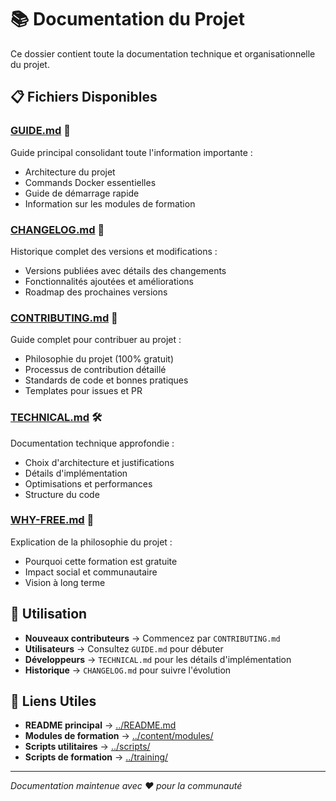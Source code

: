# 📚 Documentation du Projet

Ce dossier contient toute la documentation technique et organisationnelle du projet.

## 📋 Fichiers Disponibles

### **[GUIDE.md](GUIDE.md)** 📖

Guide principal consolidant toute l'information importante :

-   Architecture du projet
-   Commands Docker essentielles
-   Guide de démarrage rapide
-   Information sur les modules de formation

### **[CHANGELOG.md](CHANGELOG.md)** 📅

Historique complet des versions et modifications :

-   Versions publiées avec détails des changements
-   Fonctionnalités ajoutées et améliorations
-   Roadmap des prochaines versions

### **[CONTRIBUTING.md](CONTRIBUTING.md)** 🤝

Guide complet pour contribuer au projet :

-   Philosophie du projet (100% gratuit)
-   Processus de contribution détaillé
-   Standards de code et bonnes pratiques
-   Templates pour issues et PR

### **[TECHNICAL.md](TECHNICAL.md)** 🛠️

Documentation technique approfondie :

-   Choix d'architecture et justifications
-   Détails d'implémentation
-   Optimisations et performances
-   Structure du code

### **[WHY-FREE.md](WHY-FREE.md)** 💖

Explication de la philosophie du projet :

-   Pourquoi cette formation est gratuite
-   Impact social et communautaire
-   Vision à long terme

## 🎯 Utilisation

-   **Nouveaux contributeurs** → Commencez par `CONTRIBUTING.md`
-   **Utilisateurs** → Consultez `GUIDE.md` pour débuter
-   **Développeurs** → `TECHNICAL.md` pour les détails d'implémentation
-   **Historique** → `CHANGELOG.md` pour suivre l'évolution

## 🔗 Liens Utiles

-   **README principal** → [../README.md](../README.md)
-   **Modules de formation** → [../content/modules/](../content/modules/)
-   **Scripts utilitaires** → [../scripts/](../scripts/)
-   **Scripts de formation** → [../training/](../training/)

---

_Documentation maintenue avec ❤️ pour la communauté_
